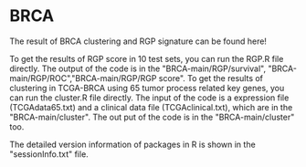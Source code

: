 # BRCA
The result of BRCA clustering and RGP signature can be found here!

To get the results of RGP score in 10 test sets, you can run the RGP.R file directly. The output of the code is in the "BRCA-main/RGP/survival", "BRCA-main/RGP/ROC","BRCA-main/RGP/RGP score". 
To get the results of clustering in TCGA-BRCA using 65 tumor process related key genes, you can run the cluster.R file directly. The input of the code is a expression file (TCGAdata65.txt) and a clinical data file (TCGAclinical.txt), which are in the "BRCA-main/cluster". The out put of the code is in the "BRCA-main/cluster" too. 

The detailed version information of packages in R is shown in the "sessionInfo.txt" file.
